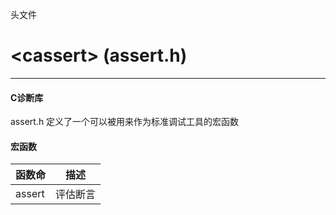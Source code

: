 头文件  
# \<cassert\> (assert.h)

---

#### C诊断库

assert.h 定义了一个可以被用来作为标准调试工具的宏函数


#### 宏函数


函数命   | 描述
------- | -------
assert  | 评估断言

